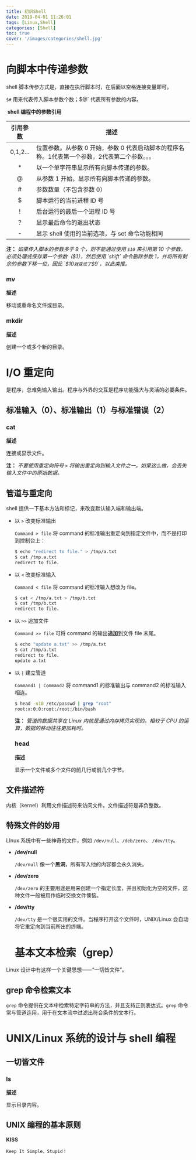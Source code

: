 ```yaml
---
title: 初识Shell
date: 2019-04-01 11:26:01
tags: [Linux,Shell]
categories: [Shell]
toc: true
cover: '/images/categories/shell.jpg'
---
```


# 向脚本中传递参数

shell 脚本传参方式是，直接在执行脚本时，在后面以空格连接变量即可。

`$#` 用来代表传入脚本参数个数；$@` 代表所有参数的内容。

​                                          **shell 编程中的参数引用**

| 引用参数 | 描述                                                         |
| :------: | ------------------------------------------------------------ |
| 0,1,2... | 位置参数。从参数 0 开始，参数 0 代表启动脚本的程序名称。1代表第一个参数，2代表第二个参数。。。 |
|    *     | 以一个单字符串显示所有向脚本传递的参数。                     |
|    @     | 从参数 1 开始，显示所有向脚本传递的参数。                    |
|    #     | 参数数量（不包含参数 0）                                     |
|    $     | 脚本运行的当前进程 ID 号                                     |
|    ！    | 后台运行的最后一个进程 ID 号                                 |
|    ？    | 显示最后命令的退出状态                                       |
|    -     | 显示 shell 使用的当前选项，与 set 命令功能相同               |

**注：** *如果传入脚本的参数多于 9 个，则不能通过使用 `$10` 来引用第 10 个参数。必须处理或保存第一个参数（$1），然后使用 `shift` 命令删除参数 1，并将所有剩余的参数下移一位，因此 `$10` 就变成了 `$9`，以此类推。*

### mv

**描述**

移动或重命名文件或目录。

### mkdir

**描述**

创建一个或多个新的目录。

# I/O 重定向

是程序，总难免输入输出。程序与外界的交互是程序功能强大与灵活的必要条件。

## 标准输入（0）、标准输出（1）与标准错误（2）

### cat

**描述**

连接或显示文件。

**注：** *不要使用重定向符号 `>` 将输出重定向到输入文件之一。如果这么做，会丢失输入文件中的原始数据。*

## 管道与重定向

shell 提供一下基本方法和标记，来改变默认输入端和输出端。

- 以 `>` 改变标准输出

  `Command > file` 将 command 的标准输出重定向到指定文件中，而不是打印到控制台上：

  ```bash
  $ echo "redirect to file." > /tmp/a.txt
  $ cat /tmp.a.txt
  redirect to file.
  ```

- 以 `<` 改变标准输入

  `Command < file` 将 command 的标准输入想改为 file。

  ```bash
  $ cat < /tmp/a.txt > /tmp/b.txt
  $ cat /tmp/b.txt
  redirect to file.
  ```

  

- 以 `>>` 追加文件

  `Command >> file` 可将 command 的输出**追加**到文件 file 末尾。

  ```bash
  $ echo "update a.txt" >> /tmp/a.txt
  $ cat /tmp/a.txt
  redirect to file.
  update a.txt
  ```

- 以 `|` 建立管道

  `Command1 | Command2` 将 command1 的标准输出与 command2 的标准输入相连。

  ```bash
  $ head -n10 /etc/passwd | grep "root"
  root:x:0:0:root:/root:/bin/bash
  ```

  **注：** *管道的数据共享在 Linux 内核是通过内存拷贝实现的。相较于 CPU 的运算，数据的移动往往更加耗时。*

  ### head

  **描述**

  显示一个文件或多个文件的前几行或前几个字节。

## 文件描述符

内核（kernel）利用文件描述符来访问文件。文件描述符是非负整数。

## 特殊文件的妙用

LInux 系统中有一些神奇的文件，例如 `/dev/null`、`/deb/zero`、 `/dev/tty`。

- **/dev/null**

  `/dev/null` 像一个**黑洞**，所有写入他的内容都会永久消失。

- **/dev/zero**

  `/dev/zero` 的主要用途是用来创建一个指定长度，并且初始化为空的文件，这种文件一般被用作临时交换文件懊恼。

- **/dev/tty**

  `/dev/tty` 是一个很实用的文件。当程序打开这个文件时，UNIX/Linux 会自动将它重定向到当前所出的终端。

  # 基本文本检索（grep）

Linux 设计中有这样一个关键思想——“一切皆文件”。

## grep 命令检索文本

`grep` 命令提供在文本中检索特定字符串的方法，并且支持正则表达式。`grep` 命令常与管道连用，用于在文本流中过滤出符合条件的文本行。



# UNIX/Linux 系统的设计与 shell 编程

## 一切皆文件

### ls

**描述**

显示目录内容。

## UNIX 编程的基本原则

**KISS**

`Keep It Simple，Stupid！`



